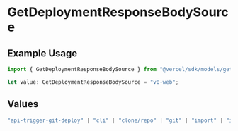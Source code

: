 # GetDeploymentResponseBodySource

## Example Usage

```typescript
import { GetDeploymentResponseBodySource } from "@vercel/sdk/models/getdeploymentop.js";

let value: GetDeploymentResponseBodySource = "v0-web";
```

## Values

```typescript
"api-trigger-git-deploy" | "cli" | "clone/repo" | "git" | "import" | "import/repo" | "redeploy" | "v0-web"
```